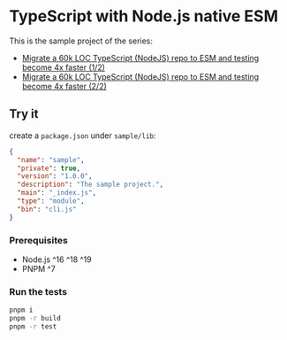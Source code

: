 # TypeScript with Node.js native ESM

This is the sample project of the series:

- [Migrate a 60k LOC TypeScript (NodeJS) repo to ESM and testing become 4x faster (1/2)](https://dev.to/gaosun/migrate-a-60k-loc-typescript-nodejs-repo-to-esm-and-testing-become-4x-faster-12-5f82)
- [Migrate a 60k LOC TypeScript (NodeJS) repo to ESM and testing become 4x faster (2/2)](https://dev.to/gaosun/migrate-a-60k-loc-typescript-nodejs-repo-to-esm-and-testing-become-4x-faster-22-4a4k)

## Try it

create a `package.json` under `sample/lib`: 


```json
{
  "name": "sample",
  "private": true,
  "version": "1.0.0",
  "description": "The sample project.",
  "main": "_index.js",
  "type": "module",
  "bin": "cli.js"
}
```

### Prerequisites

- Node.js ^16 ^18 ^19
- PNPM ^7

### Run the tests

```bash
pnpm i
pnpm -r build
pnpm -r test
```
